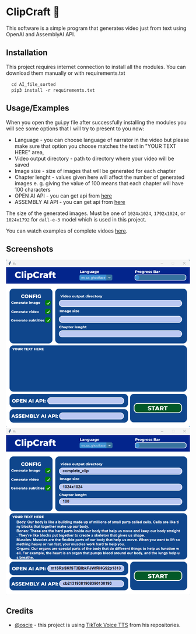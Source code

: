 
# ClipCraft 🚀

This software is a simple program that generates video just from text using OpenAI and AssemblyAI API. 


## Installation

This project requires internet connection to install all the modules. You can download them manually or with requirements.txt

```terminal
  cd AI_file_sorted
  pip3 install -r requirements.txt
```
    
## Usage/Examples

When you open the gui.py file after successfully installing the modules you will see some options that I will try to present to you now:
 - Language - you can choose language of narrator in the video but please make sure that option you choose matches the text in "YOUR TEXT HERE" area,
 - Video output directory - path to directory where your video will be saved
 - Image size - size of images that will be generated for each chapter
 - Chapter lenght - values given here will affect the number of generated images e. g. giving the value of 100 means that each chapter will have 100 characters
 - OPEN AI API - you can get api from [here](https://platform.openai.com/api-keys)
 - ASSEMBLY AI API - you can get api from [here](https://www.assemblyai.com/app/)

 The size of the generated images. Must be one of `1024x1024`, `1792x1024`, or
              `1024x1792` for `dall-e-3` model which is used in this project.

You can watch examples of complete vidoes [here](https://www.youtube.com/playlist?list=PLlVNFvFbjZ3G73D6XfwyN_exaYW9FQOk6).
## Screenshots

![App Screenshot](Screenshots/ss_01.png)
![App Screenshot](Screenshots/ss_02.png)


## Credits

- [@oscie](https://github.com/oscie57) - this project is using [TikTok Voice TTS](https://github.com/oscie57/tiktok-voice) from his repositories.

